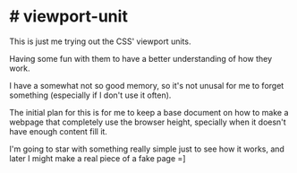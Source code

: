 <h1># viewport-unit</h1>
<p>This is just me trying out the CSS' viewport units.</p> 
<p>Having some fun with them to have a better understanding of how they work.</p>
<p>I have a somewhat not so good memory, so it's not unusal for me to forget something (especially if I don't use it often).</p>
The initial plan for this is for me to keep a base document on how to make a webpage that completely use the browser height, specially when it doesn't have enough content fill it.</p>
<p>I'm going to star with something really simple just to see how it works, and later I might make a real piece of a fake page =]</p>